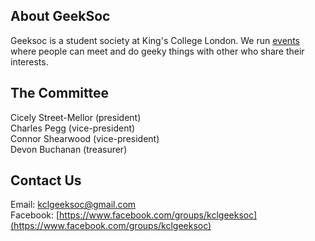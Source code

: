 About GeekSoc
-------------

Geeksoc is a student society at King's College London. We run [events][events] where people can meet and do geeky things with other who share their interests.

[events]: /events

The Committee
-------------

Cicely Street-Mellor (president)  
Charles Pegg (vice-president)  
Connor Shearwood (vice-president)  
Devon Buchanan (treasurer)  

Contact Us
----------

Email: [kclgeeksoc@gmail.com](mailto:kclgeeksoc@gmail.com)  
Facebook: [https://www.facebook.com/groups/kclgeeksoc](https://www.facebook.com/groups/kclgeeksoc)
